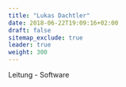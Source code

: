 ```yaml
---
title: "Lukas Dachtler"
date: 2018-06-22T19:09:16+02:00
draft: false
sitemap_exclude: true
leader: true
weight: 300
---
```


Leitung - Software
